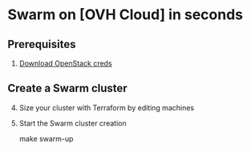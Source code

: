 # Swarm on [OVH Cloud] in seconds

## Prerequisites

1. [Download OpenStack creds](creds)

## Create a Swarm cluster

4. Size your cluster with Terraform by editing machines

5. Start the Swarm cluster creation

	make swarm-up